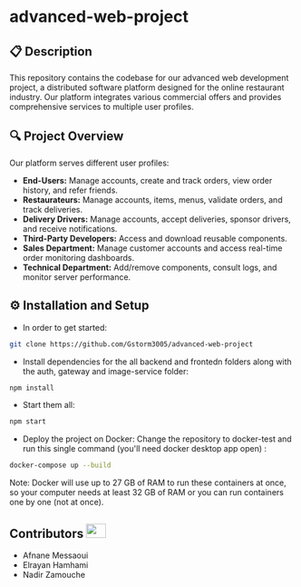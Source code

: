 # advanced-web-project




## 📋 Description
This repository contains the codebase for our advanced web development project, a distributed software platform designed for the online restaurant industry. Our platform integrates various commercial offers and provides comprehensive services to multiple user profiles.

## :mag: Project Overview
Our platform serves different user profiles:

- **End-Users:** Manage accounts, create and track orders, view order history, and refer friends.
- **Restaurateurs:** Manage accounts, items, menus, validate orders, and track deliveries.
- **Delivery Drivers:** Manage accounts, accept deliveries, sponsor drivers, and receive notifications.
- **Third-Party Developers:** Access and download reusable components.
- **Sales Department:** Manage customer accounts and access real-time order monitoring dashboards.
- **Technical Department:** Add/remove components, consult logs, and monitor server performance.

## ⚙️ Installation and Setup
* In order to get started:
```sh
git clone https://github.com/Gstorm3005/advanced-web-project
```
* Install dependencies for the all backend and frontedn folders along with the auth, gateway and image-service folder:
```sh
npm install
```
* Start them all:
```sh
npm start
```
* Deploy the project on Docker:
Change the repository to docker-test and run this single command (you'll need docker desktop app open) :
```sh
docker-compose up --build
```
Note: Docker will use up to 27 GB of RAM to run these containers at once, so your computer needs at least 32 GB of RAM or you can run containers one by one (not at once).

## Contributors <img src="https://raw.githubusercontent.com/TheDudeThatCode/TheDudeThatCode/master/Assets/Developer.gif" width=35 height=25>
- Afnane Messaoui
- Elrayan Hamhami
- Nadir Zamouche
